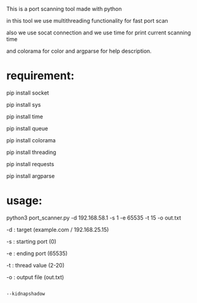 This is a port scanning tool made with python 

in this tool we use multithreading functionality for fast port scan

also we use socat connection and we use time for print current scanning time 

and colorama for color and argparse for help description.


# requirement:

pip install socket

pip install sys

pip install time

pip install queue

pip install colorama

pip install threading

pip install requests

pip install argparse

# usage:

python3 port_scanner.py -d 192.168.58.1 -s 1 -e 65535 -t 15 -o out.txt

-d : target (example.com / 192.168.25.15) 

-s : starting port (0) 

-e : ending port (65535) 

-t : thread value (2-20) 

-o : output file (out.txt)


                                                                                          --kidnapshadow




